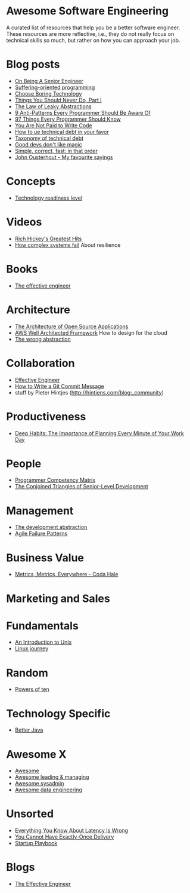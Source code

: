 Awesome Software Engineering
============================

A curated list of resources that help you be a better software engineer. These resources are more reflective, i.e., they do not really focus on technical skills so much, but rather on how you can approach your job.

# Blog posts
* [On Being A Senior Engineer](https://www.kitchensoap.com/2012/10/25/on-being-a-senior-engineer/)
* [Suffering-oriented programming](http://nathanmarz.com/blog/suffering-oriented-programming.html)
* [Choose Boring Technology](http://mcfunley.com/choose-boring-technology)
* [Things You Should Never Do, Part I](https://www.joelonsoftware.com/2000/04/06/things-you-should-never-do-part-i/)
* [The Law of Leaky Abstractions](https://www.joelonsoftware.com/2002/11/11/the-law-of-leaky-abstractions/)
* [9 Anti-Patterns Every Programmer Should Be Aware Of](http://sahandsaba.com/nine-anti-patterns-every-programmer-should-be-aware-of-with-examples.html)
* [97 Things Every Programmer Should Know](https://www.gitbook.com/book/97-things-every-x-should-know/97-things-every-programmer-should-know/details)
* [You Are Not Paid to Write Code](http://bravenewgeek.com/you-are-not-paid-to-write-code/)
* [How to ue technical debt in your favor](https://levelup.gitconnected.com/how-to-use-technical-debt-in-your-favor-98bae475ba68?ref=hn322)
* [Taxonomy of technical debt](https://engineering.riotgames.com/news/taxonomy-tech-debt)
* [Good devs don't like magic](http://tatiyants.com/good-devs-dont-like-magic/)
* [Simple, correct, fast: in that order](https://drewdevault.com/2018/07/09/Simple-correct-fast.html)
* [John Ousterhout - My favourite sayings](https://web.stanford.edu/~ouster/cgi-bin/sayings.php)
  
# Concepts
* [Technology readiness level](https://en.wikipedia.org/wiki/Technology_readiness_level)

# Videos
* [Rich Hickey's Greatest Hits](https://changelog.com/posts/rich-hickeys-greatest-hits)
* [How complex systems fail](https://www.youtube.com/watch?v=2S0k12uZR14) About resilience

# Books
* [The effective engineer](https://www.goodreads.com/book/show/25238425-the-effective-engineer)

# Architecture
* [The Architecture of Open Source Applications](http://aosabook.org/en/index.html)
* [AWS Well Architected Framework](https://aws.amazon.com/architecture/well-architected/) How to design for the cloud
* [The wrong abstraction](https://www.sandimetz.com/blog/2016/1/20/the-wrong-abstraction)

# Collaboration
* [Effective Engineer](https://gist.github.com/rondy/af1dee1d28c02e9a225ae55da2674a6f)
* [How to Write a Git Commit Message](https://chris.beams.io/posts/git-commit/)
* stuff by Pieter Hintjes (http://hintjens.com/blog:_community)

# Productiveness
* [Deep Habits: The Importance of Planning Every Minute of Your Work Day](http://calnewport.com/blog/2013/12/21/deep-habits-the-importance-of-planning-every-minute-of-your-work-day/)

# People
* [Programmer Competency Matrix](http://sijinjoseph.com/programmer-competency-matrix/)
* [The Conjoined Triangles of Senior-Level Development](https://frontside.io/blog/2016/07/07/the-conjoined-triangles-of-senior-level-development.html)

# Management
* [The development abstraction](https://www.joelonsoftware.com/2006/04/11/the-development-abstraction-layer-2/)
* [Agile Failure Patterns](https://age-of-product.com/agile-failure-patterns-in-organizations/)

# Business Value
* [Metrics, Metrics, Everywhere - Coda Hale](https://www.youtube.com/watch?v=czes-oa0yik)

# Marketing and Sales

# Fundamentals
* [An Introduction to Unix](http://oliverelliott.org/article/computing/tut_unix/)
* [Linux journey](https://linuxjourney.com/)

# Random
* [Powers of ten](https://www.youtube.com/watch?v=0fKBhvDjuy0#t=32)

# Technology Specific
* [Better Java](https://github.com/cxxr/better-java)

# Awesome X
* [Awesome](https://github.com/sindresorhus/awesome)
* [Awesome leading & managing](https://github.com/LappleApple/awesome-leading-and-managing)
* [Awesome sysadmin](https://github.com/necrophcodr/awesome-sysadmin)
* [Awesome data engineering](https://github.com/igorbarinov/awesome-data-engineering)

# Unsorted
* [Everything You Know About Latency Is Wrong](http://bravenewgeek.com/everything-you-know-about-latency-is-wrong/)
* [You Cannot Have Exactly-Once Delivery](http://bravenewgeek.com/you-cannot-have-exactly-once-delivery/)
* [Startup Playbook](http://playbook.samaltman.com/)

# Blogs
* [The Effective Engineer](http://www.effectiveengineer.com/blog)

